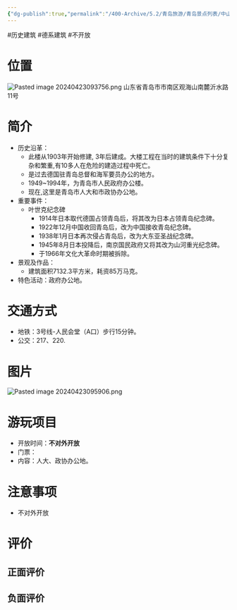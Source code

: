 ```yaml
---
{"dg-publish":true,"permalink":"/400-Archive/5.2/青岛旅游/青岛景点列表/中山路及其周边/胶澳总督府旧址/","tags":["历史建筑","德系建筑","不开放"]}
---
```


#历史建筑 #德系建筑 #不开放
# 位置
![Pasted image 20240423093756.png](/img/user/800-%E5%85%B6%E4%BB%96/801-%E5%9B%BE%E7%89%87/Pasted%20image%2020240423093756.png)
山东省青岛市市南区观海山南麓沂水路11号
# 简介
- 历史沿革：
	- 此楼从1903年开始修建, 3年后建成。大楼工程在当时的建筑条件下十分复杂和繁重,有10多人在危险的建造过程中死亡。
	- 是过去德国驻青岛总督和海军要员办公的地方。
	- 1949~1994年，为青岛市人民政府办公楼。
	- 现在,这里是青岛市人大和市政协办公地。
- 重要事件：
	- 叶世克纪念碑
		- 1914年日本取代德国占领青岛后，将其改为日本占领青岛纪念碑。
		- 1922年12月中国收回青岛后，改为中国接收青岛纪念碑。
		- 1938年1月日本再次侵占青岛后，改为大东亚圣战纪念碑。
		- 1945年8月日本投降后，南京国民政府又将其改为山河重光纪念碑。
		- 于1966年文化大革命时期被拆除。
- 景观及作品：
	- 建筑面积7132.3平方米，耗资85万马克。
- 特色活动：政府办公地。
# 交通方式
- 地铁：3号线-人民会堂（A口）步行15分钟。
- 公交：217、220.
# 图片
![Pasted image 20240423095906.png](/img/user/800-%E5%85%B6%E4%BB%96/801-%E5%9B%BE%E7%89%87/Pasted%20image%2020240423095906.png)
# 游玩项目
- 开放时间：**不对外开放**
- 门票：
- 内容：人大、政协办公地。
# 注意事项
- 不对外开放
# 评价
## 正面评价
## 负面评价